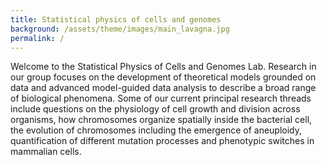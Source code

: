 ```yaml
---
title: Statistical physics of cells and genomes
background: /assets/theme/images/main_lavagna.jpg
permalink: /
---
```


Welcome to the Statistical Physics of Cells and Genomes Lab. Research in our group focuses on the development of theoretical models grounded on data and advanced model-guided data analysis to describe a broad range of biological phenomena. Some of our current principal research threads include questions on the physiology of cell growth and division across organisms, how chromosomes organize spatially inside the bacterial cell, the evolution of chromosomes including the emergence of aneuploidy, quantification of different mutation processes and phenotypic switches in mammalian cells.
